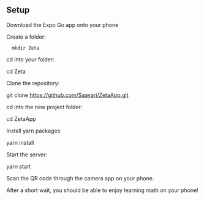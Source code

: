 ## Setup
Download the Expo Go app onto your phone

Create a folder: 
```
  mkdir Zeta
```
cd into your folder: 

  cd Zeta

Clone the repository: 

  git clone https://github.com/Saayari/ZetaApp.git

cd into the new project folder:

  cd ZetaApp

Install yarn packages:

  yarn install

Start the server:

yarn start

Scan the QR code through the camera app on your phone. 

After a short wait, you should be able to enjoy learning math on your phone!

